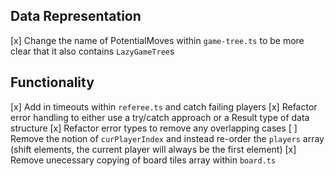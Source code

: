 ## Data Representation

[x] Change the name of PotentialMoves within `game-tree.ts` to be more clear that it also contains `LazyGameTree`s

## Functionality

[x] Add in timeouts within `referee.ts` and catch failing players
[x] Refactor error handling to either use a try/catch approach or a Result type of data structure
[x] Refactor error types to remove any overlapping cases
[ ] Remove the notion of `curPlayerIndex` and instead re-order the `players` array (shift elements, the current player will always be the first element)
[x] Remove unecessary copying of board tiles array within `board.ts`
